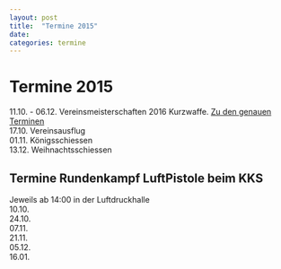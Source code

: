 ```yaml
---
layout: post
title:  "Termine 2015"
date:   
categories: termine 
---
```

# Termine 2015
11.10. - 06.12. Vereinsmeisterschaften 2016 Kurzwaffe. [Zu den genauen Terminen](vm_kurzwaffe_2015.html)  
17.10. Vereinsausflug  
01.11. Königsschiessen  
13.12. Weihnachtsschiessen  


## Termine Rundenkampf LuftPistole beim KKS
Jeweils ab 14:00 in der Luftdruckhalle  
10.10.  
24.10.   
07.11.  
21.11.  
05.12.  
16.01.  



<!-- {{ '21.1. 2015' |date: '%d.%m. %Y' }} -->  
